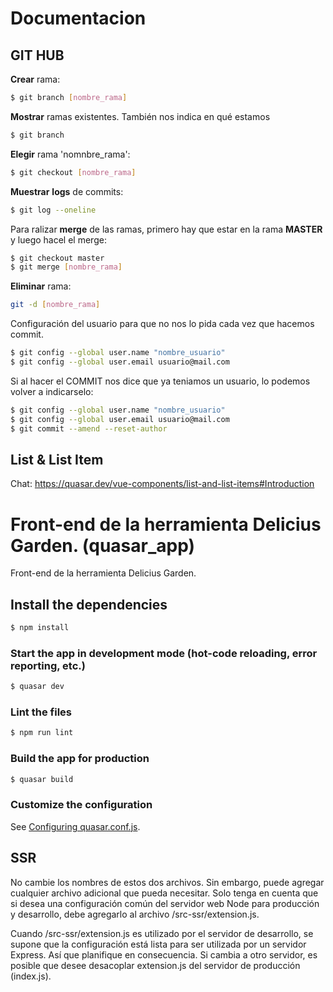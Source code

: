 # Documentacion

## GIT HUB

**Crear** rama:
```bash
$ git branch [nombre_rama] 
```

**Mostrar** ramas existentes. También nos indica en qué estamos
```bash
$ git branch
```

**Elegir** rama 'nomnbre_rama':
```bash
$ git checkout [nombre_rama]
```

**Muestrar** **logs** de commits:
```bash
$ git log --oneline
```

Para ralizar **merge** de las ramas, primero hay que estar en la rama **MASTER** y luego hacel el merge:
```bash
$ git checkout master
$ git merge [nombre_rama]
```

**Eliminar** rama:
```bash
git -d [nombre_rama]
```

Configuración del usuario para que no nos lo pida cada  vez que hacemos commit.
```bash
$ git config --global user.name "nombre_usuario"
$ git config --global user.email usuario@mail.com
```
Si al hacer el COMMIT nos dice que ya teniamos un usuario, lo podemos volver a indicarselo:
```bash
$ git config --global user.name "nombre_usuario"
$ git config --global user.email usuario@mail.com
$ git commit --amend --reset-author
```

## List & List Item
Chat:
https://quasar.dev/vue-components/list-and-list-items#Introduction

# Front-end de la herramienta Delicius Garden. (quasar_app)

Front-end de la herramienta Delicius Garden.

## Install the dependencies
```bash
$ npm install
```

### Start the app in development mode (hot-code reloading, error reporting, etc.)
```bash
$ quasar dev
```

### Lint the files
```bash
$ npm run lint
```

### Build the app for production
```bash
$ quasar build
```

### Customize the configuration
See [Configuring quasar.conf.js](https://quasar.dev/quasar-cli/quasar-conf-js).


## SSR
No cambie los nombres de estos dos archivos. Sin embargo, puede agregar cualquier archivo adicional que pueda necesitar. Solo tenga en cuenta que si desea una configuración común del servidor web Node para producción y desarrollo, debe agregarlo al archivo /src-ssr/extension.js.

Cuando /src-ssr/extension.js es utilizado por el servidor de desarrollo, se supone que la configuración está lista para ser utilizada por un servidor Express. Así que planifique en consecuencia. Si cambia a otro servidor, es posible que desee desacoplar extension.js del servidor de producción (index.js).